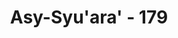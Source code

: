 ---
title: "Asy-Syu'ara' - 179"
no: 179
arabic_no: ١٧٩
ayah: فَاتَّقُوا اللّٰهَ وَاَطِيْعُوْنِ ۚ 
translation: "maka bertakwalah kepada Allah dan taatlah kepadaku;"
tafsir: "Syuaib menyeru penduduk Madyan, seperti yang telah dilakukan oleh para nabi sebelumnya. Ia menerangkan kepada mereka bahwa tugasnya tidaklah untuk mencari harta kekayaan, kekuasaan, atau keuntungan duniawi. Oleh karena itu, ia tidak akan mengambil upah dari mereka untuk seruannya itu. Upahnya akan diberikan Allah yang telah mengutusnya.\n\nDalam Surah Hud/11 diterangkan pula bahwa Syuaib mengajak kaumnya agar mereka hanya menyembah Allah. Allah berfirman:\n\nDan kepada (penduduk) Madyan (Kami utus) saudara mereka, Syuaib. Dia berkata, \"Wahai kaumku! Sembahlah Allah, tidak ada tuhan bagimu selain Dia. (Hud/11: 84)."
---